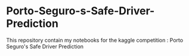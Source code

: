 # Porto-Seguro-s-Safe-Driver-Prediction

This repository contain my notebooks for the kaggle competition : Porto Seguro's Safe Driver Prediction
